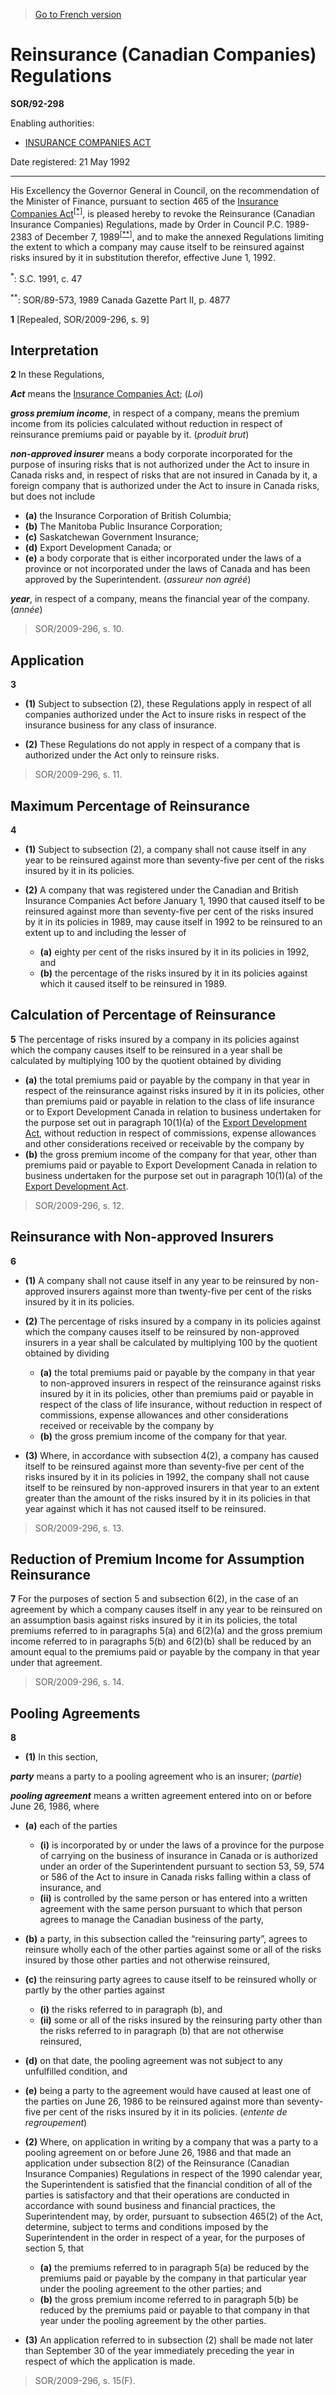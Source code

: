 > [Go to French version](/fr/Règlements/Décrets,%20ordonnances%20et%20règlements%20statutaires/92/298.md)

# Reinsurance (Canadian Companies) Regulations

**SOR/92-298**

Enabling authorities: 
- [INSURANCE COMPANIES ACT](/en/Acts/Statutes%20of%20Canada/1991/c.%2047.md)

Date registered: 21 May 1992

----------

His Excellency the Governor General in Council, on the recommendation of the Minister of Finance, pursuant to section 465 of the [Insurance Companies Act](/en/Acts/Statutes%20of%20Canada/1991/c.%2047.md)<sup><a href='#fn_1e'>[*]</a></sup>, is pleased hereby to revoke the Reinsurance (Canadian Insurance Companies) Regulations, made by Order in Council P.C. 1989-2383 of December 7, 1989<sup><a href='#fn_2e'>[**]</a></sup>, and to make the annexed Regulations limiting the extent to which a company may cause itself to be reinsured against risks insured by it in substitution therefor, effective June 1, 1992.

<a name='fn_1e'><sup>*</sup></a>: S.C. 1991, c. 47<br />

<a name='fn_2e'><sup>**</sup></a>: SOR/89-573, 1989 Canada Gazette Part II, p. 4877<br />



**1** [Repealed, SOR/2009-296, s. 9]




## Interpretation


**2** In these Regulations,

***Act*** means the [Insurance Companies Act](/en/Acts/Statutes%20of%20Canada/1991/c.%2047.md); (*Loi*)

***gross premium income***, in respect of a company, means the premium income from its policies calculated without reduction in respect of reinsurance premiums paid or payable by it. (*produit brut*)

***non-approved insurer*** means a body corporate incorporated for the purpose of insuring risks that is not authorized under the Act to insure in Canada risks and, in respect of risks that are not insured in Canada by it, a foreign company that is authorized under the Act to insure in Canada risks, but does not include 
- **(a)** the Insurance Corporation of British Columbia;
- **(b)** The Manitoba Public Insurance Corporation;
- **(c)** Saskatchewan Government Insurance;
- **(d)** Export Development Canada; or
- **(e)** a body corporate that is either incorporated under the laws of a province or not incorporated under the laws of Canada and has been approved by the Superintendent. (*assureur non agréé*)

***year***, in respect of a company, means the financial year of the company. (*année*)
> SOR/2009-296, s. 10.





## Application


**3** 

- **(1)** Subject to subsection (2), these Regulations apply in respect of all companies authorized under the Act to insure risks in respect of the insurance business for any class of insurance.

- **(2)** These Regulations do not apply in respect of a company that is authorized under the Act only to reinsure risks.
> SOR/2009-296, s. 11.





## Maximum Percentage of Reinsurance


**4** 

- **(1)** Subject to subsection (2), a company shall not cause itself in any year to be reinsured against more than seventy-five per cent of the risks insured by it in its policies.

- **(2)** A company that was registered under the Canadian and British Insurance Companies Act before January 1, 1990 that caused itself to be reinsured against more than seventy-five per cent of the risks insured by it in its policies in 1989, may cause itself in 1992 to be reinsured to an extent up to and including the lesser of
	- **(a)** eighty per cent of the risks insured by it in its policies in 1992, and
	- **(b)** the percentage of the risks insured by it in its policies against which it caused itself to be reinsured in 1989.




## Calculation of Percentage of Reinsurance


**5** The percentage of risks insured by a company in its policies against which the company causes itself to be reinsured in a year shall be calculated by multiplying 100 by the quotient obtained by dividing
- **(a)** the total premiums paid or payable by the company in that year in respect of the reinsurance against risks insured by it in its policies, other than premiums paid or payable in relation to the class of life insurance or to Export Development Canada in relation to business undertaken for the purpose set out in paragraph 10(1)(a) of the [Export Development Act](/en/Acts/Revised%20Statutes%20of%20Canada/E/E-20.md), without reduction in respect of commissions, expense allowances and other considerations received or receivable by the company
by
- **(b)** the gross premium income of the company for that year, other than premiums paid or payable to Export Development Canada in relation to business undertaken for the purpose set out in paragraph 10(1)(a) of the [Export Development Act](/en/Acts/Revised%20Statutes%20of%20Canada/E/E-20.md).
> SOR/2009-296, s. 12.





## Reinsurance with Non-approved Insurers


**6** 

- **(1)** A company shall not cause itself in any year to be reinsured by non-approved insurers against more than twenty-five per cent of the risks insured by it in its policies.

- **(2)** The percentage of risks insured by a company in its policies against which the company causes itself to be reinsured by non-approved insurers in a year shall be calculated by multiplying 100 by the quotient obtained by dividing
	- **(a)** the total premiums paid or payable by the company in that year to non-approved insurers in respect of the reinsurance against risks insured by it in its policies, other than premiums paid or payable in respect of the class of life insurance, without reduction in respect of commissions, expense allowances and other considerations received or receivable by the company
by
	- **(b)** the gross premium income of the company for that year.

- **(3)** Where, in accordance with subsection 4(2), a company has caused itself to be reinsured against more than seventy-five per cent of the risks insured by it in its policies in 1992, the company shall not cause itself to be reinsured by non-approved insurers in that year to an extent greater than the amount of the risks insured by it in its policies in that year against which it has not caused itself to be reinsured.
> SOR/2009-296, s. 13.





## Reduction of Premium Income for Assumption Reinsurance


**7** For the purposes of section 5 and subsection 6(2), in the case of an agreement by which a company causes itself in any year to be reinsured on an assumption basis against risks insured by it in its policies, the total premiums referred to in paragraphs 5(a) and 6(2)(a) and the gross premium income referred to in paragraphs 5(b) and 6(2)(b) shall be reduced by an amount equal to the premiums paid or payable by the company in that year under that agreement.
> SOR/2009-296, s. 14.





## Pooling Agreements


**8** 

- **(1)** In this section,

***party*** means a party to a pooling agreement who is an insurer; (*partie*)

***pooling agreement*** means a written agreement entered into on or before June 26, 1986, where
- **(a)** each of the parties
	- **(i)** is incorporated by or under the laws of a province for the purpose of carrying on the business of insurance in Canada or is authorized under an order of the Superintendent pursuant to section 53, 59, 574 or 586 of the Act to insure in Canada risks falling within a class of insurance, and
	- **(ii)** is controlled by the same person or has entered into a written agreement with the same person pursuant to which that person agrees to manage the Canadian business of the party,
- **(b)** a party, in this subsection called the “reinsuring party”, agrees to reinsure wholly each of the other parties against some or all of the risks insured by those other parties and not otherwise reinsured,
- **(c)** the reinsuring party agrees to cause itself to be reinsured wholly or partly by the other parties against
	- **(i)** the risks referred to in paragraph (b), and
	- **(ii)** some or all of the risks insured by the reinsuring party other than the risks referred to in paragraph (b) that are not otherwise reinsured,
- **(d)** on that date, the pooling agreement was not subject to any unfulfilled condition, and
- **(e)** being a party to the agreement would have caused at least one of the parties on June 26, 1986 to be reinsured against more than seventy-five per cent of the risks insured by it in its policies. (*entente de regroupement*)

- **(2)** Where, on application in writing by a company that was a party to a pooling agreement on or before June 26, 1986 and that made an application under subsection 8(2) of the Reinsurance (Canadian Insurance Companies) Regulations in respect of the 1990 calendar year, the Superintendent is satisfied that the financial condition of all of the parties is satisfactory and that their operations are conducted in accordance with sound business and financial practices, the Superintendent may, by order, pursuant to subsection 465(2) of the Act, determine, subject to terms and conditions imposed by the Superintendent in the order in respect of a year, for the purposes of section 5, that
	- **(a)** the premiums referred to in paragraph 5(a) be reduced by the premiums paid or payable by the company in that particular year under the pooling agreement to the other parties; and
	- **(b)** the gross premium income referred to in paragraph 5(b) be reduced by the premiums paid or payable to that company in that year under the pooling agreement by the other parties.

- **(3)** An application referred to in subsection (2) shall be made not later than September 30 of the year immediately preceding the year in respect of which the application is made.
> SOR/2009-296, s. 15(F).



